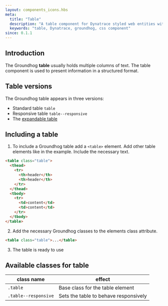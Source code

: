 ```yaml
---
layout: components_icons.hbs
meta:
  title: "Table"
  description: "A table component for Dynatrace styled web entities with css and markup examples."
  keywords: "table, Dynatrace, groundhog, css component"
since: 0.1.1
---
```



## Introduction
The Groundhog **table** usually holds multiple columns of text. The table component is used to present  information in a structured format.


## Table versions
The Groundhog table appears in three versions:

* Standard table `table`
* Responsive table `table--responsive`
* The [expandable table](../table-expandable/)


## Including a table
1. To include a Groundhog table add a `<table>` element. Add other table elements like in the example. Include the necessary text.
```html
<table class="table">
  <thead>
    <tr>
      <th>header</th>
      <th>header</th>
    </tr>
  </thead>
  <tbody>
    <tr>
      <td>content</td>
      <td>content</td>
    </tr>
  </tbody>
</table>
```
2. Add the necessary Groundhog classes to the elements class attribute.
```html
<table class="table">...</table>
```
3. The table is ready to use


## Available classes for table
| class name | effect |
|------------|--------|
| `.table` | Base class for the table element |
| `.table--responsive` | Sets the table to behave responsively |
